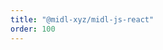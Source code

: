 ```yaml
---
title: "@midl-xyz/midl-js-react"
order: 100
---
```


<!--@include: ../../../../packages/react/CHANGELOG.md-->
